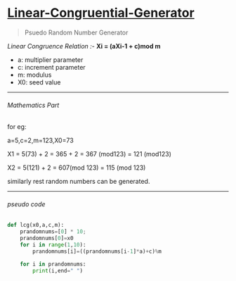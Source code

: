 # [Linear-Congruential-Generator](https://en.wikipedia.org/wiki/Linear_congruential_generator)
> Psuedo Random Number Generator

_Linear Congruence Relation :-_
**Xi = (aXi-1 + c)mod m**

- a: multiplier parameter
- c: increment parameter
- m: modulus
- X0: seed value


***
###### Mathematics Part

for eg:

a=5,c=2,m=123,X0=73

X1 = 5(73) + 2 = 365 + 2 = 367 (mod123) = 121 (mod123)

X2 = 5(121) + 2 = 607(mod 123) = 115 (mod 123)

similarly rest random numbers can be generated.
***

###### pseudo code

```python
def lcg(x0,a,c,m):
    prandomnums=[0] * 10;
    prandomnums[0]=x0
    for i in range(1,10):
        prandomnums[i]=((prandomnums[i-1]*a)+c)%m

    for i in prandomnums:
        print(i,end=" ")
```
